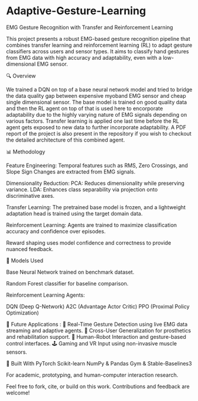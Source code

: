 # Adaptive-Gesture-Learning
EMG Gesture Recognition with Transfer and Reinforcement Learning

This project presents a robust EMG-based gesture recognition pipeline that combines transfer learning and reinforcement learning (RL) to adapt gesture classifiers across users and sensor types. It aims to classify hand gestures from EMG data with high accuracy and adaptability, even with a low-dimensional EMG sensor.

🔍 Overview

We trained a DQN on top of a base neural network model and tried to bridge the data quality gap between expensive myoband EMG sensor and cheap single dimensional sensor. The base model is trained on good quality data and then the RL agent on top of that is used here to encorporate adaptability due to the highly varying nature of EMG signals depending on various factors. Transfer learning is applied one last time before the RL agent gets exposed to new data to further incorporate adaptability. A PDF report of the project is also present in the repository if you wish to checkout the detailed architecture of this combined agent.    

📊 Methodology

Feature Engineering: Temporal features such as RMS, Zero Crossings, and Slope Sign Changes are extracted from EMG signals.

Dimensionality Reduction:
    PCA: Reduces dimensionality while preserving variance.
    LDA: Enhances class separability via projection onto discriminative axes.

Transfer Learning: The pretrained base model is frozen, and a lightweight adaptation head is trained using the target domain data.

Reinforcement Learning: Agents are trained to maximize classification accuracy and confidence over episodes.

Reward shaping uses model confidence and correctness to provide nuanced feedback.

🤖 Models Used

Base Neural Network trained on benchmark dataset.

Random Forest classifier for baseline comparison.

Reinforcement Learning Agents:

  DQN (Deep Q-Network)
  A2C (Advantage Actor Critic)
  PPO (Proximal Policy Optimization)

📌 Future Applications : 
🔁 Real-Time Gesture Detection using live EMG data streaming and adaptive agents.
🤝 Cross-User Generalization for prosthetics and rehabilitation support.
🧤 Human-Robot Interaction and gesture-based control interfaces.
🕹️ Gaming and VR Input using non-invasive muscle sensors.

🔧 Built With
PyTorch
Scikit-learn
NumPy & Pandas
Gym & Stable-Baselines3

For academic, prototyping, and human-computer interaction research.

Feel free to fork, cite, or build on this work. Contributions and feedback are welcome!


